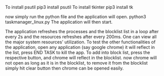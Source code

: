 

To install psutil
pip3 install psutil
To install tkinter
pip3 install tk

now simply run the python file and the application will open.
python3 taskmanager_linux.py
The application will then start.

The application refreshes the processes and the blocklist list in a loop after every 2s and the resources refreshes after every 200ms.
One can view all the major system resources' utilization.
To test the other functionalities of the application,
open any application (say google chrome)
it will reflect in the list,
press END TASK to kill the app.
To add into block list, press the respective button, and chrome will reflect in the blocklist.
now chrome will not open as long as it is in the blocklist, to remove it from the blocklist simply hit clear button then chrome can be opened easily.
